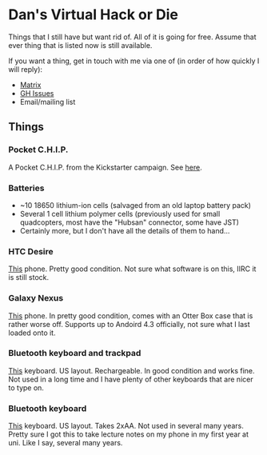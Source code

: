 # Dan's Virtual Hack or Die

Things that I still have but want rid of.
All of it is going for free.
Assume that ever thing that is listed now is still available.

If you want a thing, get in touch with me via one of (in order of how quickly I
will reply):
- [Matrix](https://matrix.to/#/@dannixon:matrix.org)
- [GH Issues](https://github.com/DanNixon/virtual_hack_or_die/issues/new)
- Email/mailing list

## Things

### Pocket C.H.I.P.

A Pocket C.H.I.P. from the Kickstarter campaign.
See [here](https://shop.pocketchip.co/collections/frontpage/products/pocket-c-h-i-p-new).

### Batteries

- ~10 18650 lithium-ion cells (salvaged from an old laptop battery pack)
- Several 1 cell lithium polymer cells (previously used for small quadcopters, most have the "Hubsan" connector, some have JST)
- Certainly more, but I don't have all the details of them to hand...

### HTC Desire

[This](https://en.wikipedia.org/wiki/HTC_Desire) phone.
Pretty good condition.
Not sure what software is on this, IIRC it is still stock.

### Galaxy Nexus

[This](https://en.wikipedia.org/wiki/Galaxy_Nexus) phone.
In pretty good condition, comes with an Otter Box case that is rather worse off.
Supports up to Andoird 4.3 officially, not sure what I last loaded onto it.

### Bluetooth keyboard and trackpad

[This](https://1byone.com/ultra-slim-wireless-bluetooth-keyboard.html) keyboard.
US layout.
Rechargeable.
In good condition and works fine.
Not used in a long time and I have plenty of other keyboards that are nicer to type on.

### Bluetooth keyboard

[This](https://www.ebay.com/itm/Motorola-ATRIX-XOOM-Universal-Bluetooth-Wireless-Full-Size-Keyboard-SJYN0700A/264429560501) keyboard.
US layout.
Takes 2xAA.
Not used in several many years.
Pretty sure I got this to take lecture notes on my phone in my first year at uni.
Like I say, several many years.
